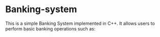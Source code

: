 # Banking-system
This is a simple Banking System implemented in C++. It allows users to perform basic banking operations such as:
